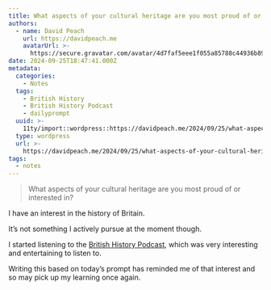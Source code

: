 ```yaml
---
title: What aspects of your cultural heritage are you most proud of or interested in?
authors:
  - name: David Peach
    url: https://davidpeach.me
    avatarUrl: >-
      https://secure.gravatar.com/avatar/4d7faf5eee1f055a85788c44936b8995eaab6dfb004e7854ec747ccb272e91ee?s=96&d=mm&r=g
date: 2024-09-25T18:47:41.000Z
metadata:
  categories:
    - Notes
  tags:
    - British History
    - British History Podcast
    - dailyprompt
  uuid: >-
    11ty/import::wordpress::https://davidpeach.me/2024/09/25/what-aspects-of-your-cultural-heritage-are-you-most-proud-of-or-interested-in/
  type: wordpress
  url: >-
    https://davidpeach.me/2024/09/25/what-aspects-of-your-cultural-heritage-are-you-most-proud-of-or-interested-in/
tags:
  - notes
---
```

> What aspects of your cultural heritage are you most proud of or interested in?

I have an interest in the history of Britain.

It’s not something I actively pursue at the moment though.

I started listening to the [British History Podcast](/tag/british-history-podcast/), which was very interesting and entertaining to listen to.

Writing this based on today’s prompt has reminded me of that interest and so may pick up my learning once again.